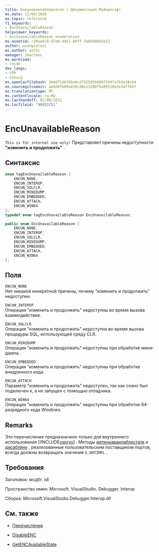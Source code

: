 ```yaml
---
title: Енкунаваилаблереасон | Документация Майкрософт
ms.date: 11/04/2016
ms.topic: reference
f1_keywords:
- EncUnavailableReason
helpviewer_keywords:
- EncUnavailableReason enumeration
ms.assetid: c10aa4c0-d7e0-4de1-b8ff-7e050985eb12
author: acangialosi
ms.author: anthc
manager: jmartens
ms.workload:
- vssdk
dev_langs:
- CPP
- CSharp
ms.openlocfilehash: 384d71d6f88e8cd792585bb097594fa7b1e38c64
ms.sourcegitcommit: ae6d47b09a439cd0e13180f5e89510e3e347fd47
ms.translationtype: MT
ms.contentlocale: ru-RU
ms.lasthandoff: 02/08/2021
ms.locfileid: "99953751"
---
```

# <a name="encunavailablereason"></a>EncUnavailableReason
`This is for internal use only!` Представляет причины недоступности **"изменить и продолжить"** .

## <a name="syntax"></a>Синтаксис

```cpp
enum tagEncUnavailableReason {
    ENCUN_NONE,
    ENCUN_INTEROP,
    ENCUN_SQLCLR,
    ENCUN_MINIDUMP,
    ENCUN_EMBEDDED,
    ENCUN_ATTACH,
    ENCUN_WIN64
};
typedef enum tagEncUnavailableReason EncUnavailableReason;
```

```csharp
public enum EncUnavailableReason {
    ENCUN_NONE,
    ENCUN_INTEROP,
    ENCUN_SQLCLR,
    ENCUN_MINIDUMP,
    ENCUN_EMBEDDED,
    ENCUN_ATTACH,
    ENCUN_WIN64
};
```

## <a name="fields"></a>Поля
`ENCUN_NONE`\
Нет никакой конкретной причины, почему "изменить и продолжить" недоступен.

`ENCUN_INTEROP`\
Операции "изменить и продолжить" недоступны во время вызова взаимодействия.

`ENCUN_SQLCLR`\
Операция "изменить и продолжить" недоступна во время вызова процедуры SQL, использующей среду CLR.

`ENCUN_MINIDUMP`\
Операции "изменить и продолжить" недоступны при обработке мини-дампа.

`ENCUN_EMBEDDED`\
Операции "изменить и продолжить" недоступны при обработке внедренного кода.

`ENCUN_ATTACH`\
Параметр "изменить и продолжить" недоступен, так как сеанс был подключен к, а не запущен с помощью отладчика.

`ENCUN_WIN64`\
Операции "изменить и продолжить" недоступны при обработке 64-разрядного кода Windows.

## <a name="remarks"></a>Remarks
Это перечисление предназначено только для внутреннего использования [!INCLUDE[vsprvs](../../../code-quality/includes/vsprvs_md.md)] . Методы [жетенкаваилаблестате](../../../extensibility/debugger/reference/idebugprocess3-getencavailablestate.md) и [дисаблинк](../../../extensibility/debugger/reference/idebugprocess3-disableenc.md) , реализованные пользовательским поставщиком портов, всегда должны возвращать значение `E_NOTIMPL` .

## <a name="requirements"></a>Требования
Заголовок: мсдбг. idl

Пространство имен: Microsoft. VisualStudio. Debugger. Interop

Сборка: Microsoft.VisualStudio.Debugger.Interop.dll

## <a name="see-also"></a>См. также
- [Перечисления](../../../extensibility/debugger/reference/enumerations-visual-studio-debugging.md)

- [DisableENC](../../../extensibility/debugger/reference/idebugprocess3-disableenc.md)

- [GetENCAvailableState](../../../extensibility/debugger/reference/idebugprocess3-getencavailablestate.md)
